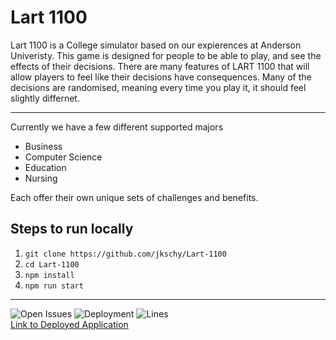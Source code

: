 # Lart 1100

Lart 1100 is a College simulator based on our expierences at Anderson Univeristy. This game is designed for people to be able to play, and see the effects of their decisions. There are many features of LART 1100 that will allow players to feel like their decisions have consequences. Many of the decisions are randomised, meaning every time you play it, it should feel slightly differnet.

---

Currently we have a few different supported majors
- Business
- Computer Science
- Education
- Nursing 

Each offer their own unique sets of challenges and benefits.

## Steps to run locally
1. `git clone https://github.com/jkschy/Lart-1100`
2. `cd Lart-1100`
3. `npm install`
4. `npm run start`
---

![Open Issues](https://img.shields.io/github/issues/jkschy/Lart-1100?style=flat) ![Deployment](https://vercelbadge.vercel.app/api/jkschy/Lart-1100) ![Lines](https://img.shields.io/tokei/lines/github/jkschy/lart-1100) <br/> [Link to Deployed Application](https://lart-1100.vercel.app) <br/>

